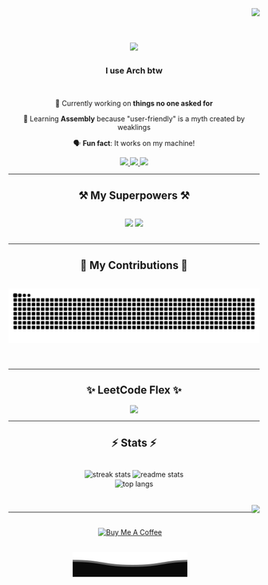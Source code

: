 <div align="right">
  <img src="https://profile-counter.glitch.me/ecnivs/count.svg?"  />

<h1 align="center">
    <img src="https://readme-typing-svg.herokuapp.com/?font=Righteous&size=35&center=true&vCenter=true&width=500&height=70&duration=4000&lines=Ahoy,+Loser!+⚓️;+I'm+Vince+Swu!;" />
</h1>

<h3 align="center">I use Arch btw</h3>

<br/>

<div align="center">
 
 🔭 Currently working on **things no one asked for**
 
 🌱 Learning **Assembly** because "user-friendly" is a myth created by weaklings

 🗣️ **Fun fact**: It works on my machine!

 </div>
 
<div align="center"> 
  <a href="mailto:vinceswu88@gmail.com">
    <img src="https://img.shields.io/badge/Gmail-333333?style=for-the-badge&logo=gmail&logoColor=red" />
  </a>
  <a href="https://linkedin.com/in/ecnivs" target="_blank">
    <img src="https://img.shields.io/badge/LinkedIn-0077B5?style=for-the-badge&logo=linkedin&logoColor=white" target="_blank" />
  </a>
  <a href="https://wa.me/+918837005671" target="_blank">
     <img src="https://img.shields.io/static/v1?message=Whatsapp&logo=whatsapp&label=&color=25D366&logoColor=white&labelColor=&style=for-the-badge" target="_blank" />
  </a>
</div>

 <hr/>
 
<h2 align="center">⚒️ My Superpowers ⚒️</h2>
<br/>
<div align="center">
    <img src="https://skillicons.dev/icons?i=html,css,python,java,c,md,flask,godot"/>
    <img src="https://skillicons.dev/icons?i=bash,linux,arch,raspberrypi,kali," />  
  <br>
</div>
<br/><hr/>

<div align="center">
  <h2>🐍 My Contributions 🐍</h2>
  <br>
  <img alt="snake eating my contributions" src="https://raw.githubusercontent.com/ecnivs/ecnivs/output/github-contribution-grid-snake.svg" />  
  <br/><br/><br/>
</div>
<hr/>

<div align="center">
  <h2 align="center">✨ LeetCode Flex ✨</h2>
<p align="center">
  <img  align=top flex-grow=1 src="https://leetcard.jacoblin.cool/ecnivs?theme=dark&font=Nunito&ext=heatmap"/>
</p> </h2><hr/>
<h2 align="center">⚡ Stats ⚡</h2>
<br>
<div align=center>
  <img width=390 src="https://github-readme-streak-stats-salesp07.vercel.app/?user=ecnivs&count_private=true&theme=react&border_radius=10" alt="streak stats"/>
  <img width=390 src="https://github-readme-stats-salesp07.vercel.app/api?username=ecnivs&count_private=true&show_icons=true&theme=react&rank_icon=github&border_radius=10" alt="readme stats" />
  <br/>
  <img width=325 align="center" src="https://github-readme-stats-salesp07.vercel.app/api/top-langs/?username=ecnivs&hide=HTML&langs_count=8&layout=compact&theme=react&border_radius=10&size_weight=0.5&count_weight=0.5&exclude_repo=github-readme-stats" alt="top langs" />
</div>
<br/><br/>
<div align=right>
  <img align="right" height="150" src="https://external-content.duckduckgo.com/iu/?u=https%3A%2F%2Fc.tenor.com%2F4gPD1ccxrVgAAAAC%2Frick-ashley-dance.gif&f=1&nofb=1&ipt=89b0ce7cea13a71d675b2d81c4f1ae902adbdfe754b7671de41d8aaa77a23836&ipo=images"  />
</div><hr/><br/>
  
<div align="center">
  <a href="https://www.buymeacoffee.com/ecnivs" target="_blank"><img src="https://cdn.buymeacoffee.com/buttons/v2/default-yellow.png" alt="Buy Me A Coffee" style="height: 60px !important;width: 217px !important;" ></a>
</div><br/>

<p align="center">
        <img src="https://raw.githubusercontent.com/ecnivs/ecnivs/main/bottom.svg"/>
</p>

